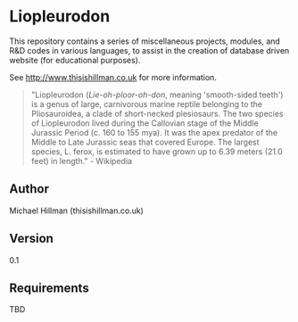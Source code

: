 Liopleurodon
===

This repository contains a series of miscellaneous projects, modules, and R&D codes in various languages,
to assist in the creation of database driven website (for educational purposes).

See http://www.thisishillman.co.uk for more information.

> "Liopleurodon (_Lie-oh-ploor-oh-don_, meaning 'smooth-sided teeth') is a genus of large, carnivorous
> marine reptile belonging to the Pliosauroidea, a clade of short-necked plesiosaurs. The two species of
> Liopleurodon lived during the Callovian stage of the Middle Jurassic Period (c. 160 to 155 mya). It was
> the apex predator of the Middle to Late Jurassic seas that covered Europe. The largest species, 
> L. ferox, is estimated to have grown up to 6.39 meters (21.0 feet) in length." - Wikipedia

Author
---
Michael Hillman (thisishillman.co.uk)

Version
---
0.1

Requirements
---
TBD